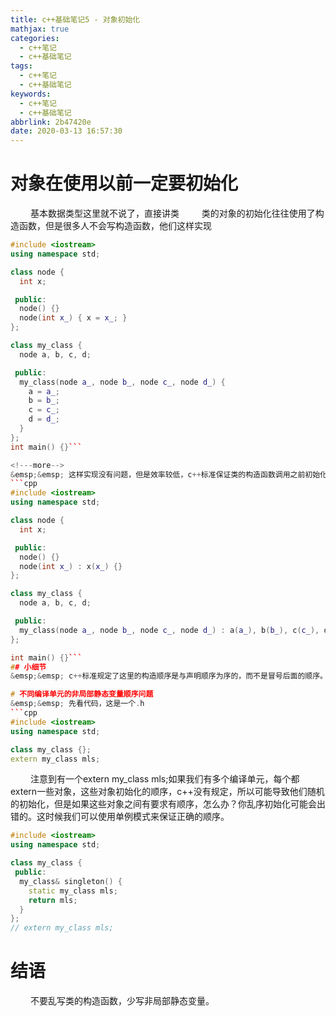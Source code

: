 ```yaml
---
title: c++基础笔记5 - 对象初始化
mathjax: true
categories:
  - c++笔记
  - c++基础笔记
tags:
  - c++笔记
  - c++基础笔记
keywords:
  - c++笔记
  - c++基础笔记
abbrlink: 2b47420e
date: 2020-03-13 16:57:30
---
```


# 对象在使用以前一定要初始化
&emsp;&emsp; 基本数据类型这里就不说了，直接讲类
&emsp;&emsp; 类的对象的初始化往往使用了构造函数，但是很多人不会写构造函数，他们这样实现
```cpp
#include <iostream>
using namespace std;

class node {
  int x;

 public:
  node() {}
  node(int x_) { x = x_; }
};

class my_class {
  node a, b, c, d;

 public:
  my_class(node a_, node b_, node c_, node d_) {
    a = a_;
    b = b_;
    c = c_;
    d = d_;
  }
};
int main() {}```

<!---more-->
&emsp;&emsp; 这样实现没有问题，但是效率较低，c++标准保证类的构造函数调用之前初始化先调用成员的构造函数。这样以来，my_class里面的abcd都被先初始化再赋值了，通常我们使用冒号来构造他们。
```cpp
#include <iostream>
using namespace std;

class node {
  int x;

 public:
  node() {}
  node(int x_) : x(x_) {}
};

class my_class {
  node a, b, c, d;

 public:
  my_class(node a_, node b_, node c_, node d_) : a(a_), b(b_), c(c_), d(d_) {}
};

int main() {}```
## 小细节
&emsp;&emsp; c++标准规定了这里的构造顺序是与声明顺序为序的，而不是冒号后面的顺序。

# 不同编译单元的非局部静态变量顺序问题
&emsp;&emsp; 先看代码，这是一个.h
```cpp
#include <iostream>
using namespace std;

class my_class {};
extern my_class mls;
```
&emsp;&emsp; 注意到有一个extern my_class mls;如果我们有多个编译单元，每个都extern一些对象，这些对象初始化的顺序，c++没有规定，所以可能导致他们随机的初始化，但是如果这些对象之间有要求有顺序，怎么办？你乱序初始化可能会出错的。这时候我们可以使用单例模式来保证正确的顺序。
```cpp
#include <iostream>
using namespace std;

class my_class {
 public:
  my_class& singleton() {
    static my_class mls;
    return mls;
  }
};
// extern my_class mls;
```

# 结语
&emsp;&emsp; 不要乱写类的构造函数，少写非局部静态变量。






